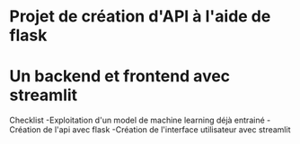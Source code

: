 # Projet de création d'API à l'aide de flask 

# Un backend et frontend avec streamlit

Checklist
-Exploitation d'un model de machine learning déjà entrainé
-Création de l'api avec flask
-Création de l'interface utilisateur avec streamlit